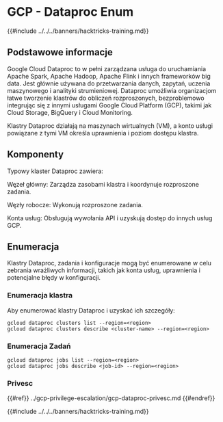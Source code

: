 # GCP -  Dataproc Enum

{{#include ../../../banners/hacktricks-training.md}}

## Podstawowe informacje

Google Cloud Dataproc to w pełni zarządzana usługa do uruchamiania Apache Spark, Apache Hadoop, Apache Flink i innych frameworków big data. Jest głównie używana do przetwarzania danych, zapytań, uczenia maszynowego i analityki strumieniowej. Dataproc umożliwia organizacjom łatwe tworzenie klastrów do obliczeń rozproszonych, bezproblemowo integrując się z innymi usługami Google Cloud Platform (GCP), takimi jak Cloud Storage, BigQuery i Cloud Monitoring.

Klastry Dataproc działają na maszynach wirtualnych (VM), a konto usługi powiązane z tymi VM określa uprawnienia i poziom dostępu klastra.

## Komponenty

Typowy klaster Dataproc zawiera:

Węzeł główny: Zarządza zasobami klastra i koordynuje rozproszone zadania.

Węzły robocze: Wykonują rozproszone zadania.

Konta usług: Obsługują wywołania API i uzyskują dostęp do innych usług GCP.

## Enumeracja

Klastry Dataproc, zadania i konfiguracje mogą być enumerowane w celu zebrania wrażliwych informacji, takich jak konta usług, uprawnienia i potencjalne błędy w konfiguracji.

### Enumeracja klastra

Aby enumerować klastry Dataproc i uzyskać ich szczegóły:
```
gcloud dataproc clusters list --region=<region>
gcloud dataproc clusters describe <cluster-name> --region=<region>
```
### Enumeracja Zadań
```
gcloud dataproc jobs list --region=<region>
gcloud dataproc jobs describe <job-id> --region=<region>
```
### Privesc

{{#ref}}
../gcp-privilege-escalation/gcp-dataproc-privesc.md
{{#endref}}

{{#include ../../../banners/hacktricks-training.md}}
